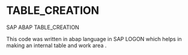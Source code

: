 # TABLE_CREATION
SAP ABAP TABLE_CREATION

This code was written in abap language in SAP LOGON which helps in making an internal table and work area .
